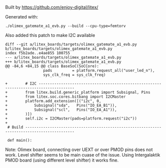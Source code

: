 Built by https://github.com/enjoy-digital/litex/

Generated with:

```
./olimex_gatemate_a1_evb.py --build --cpu-type=femtorv
```

Also added this patch to make I2C available

```
diff --git a/litex_boards/targets/olimex_gatemate_a1_evb.py b/litex_boards/targets/olimex_gatemate_a1_evb.py
index f5b2ade..e4ae855 100755
--- a/litex_boards/targets/olimex_gatemate_a1_evb.py
+++ b/litex_boards/targets/olimex_gatemate_a1_evb.py
@@ -84,6 +84,15 @@ class BaseSoC(SoCCore):
                 pads         = platform.request_all("user_led_n"),
                 sys_clk_freq = sys_clk_freq)
 
+        # I2C --------------------------------------------------------------------------------------
+        from litex.build.generic_platform import Subsignal, Pins
+        from litex.soc.cores.bitbang import I2CMaster
+        platform.add_extension([("i2c", 0,
+            Subsignal("sda",   Pins("IO_EA_B1")),
+            Subsignal("scl",   Pins("IO_EA_A1")),
+        )])
+        self.i2c = I2CMaster(pads=platform.request("i2c"))
+
 # Build --------------------------------------------------------------------------------------------
 
 def main():
```

Note: Olimex board, connecting over UEXT or over PMOD pins does not work.
Level shifter seems to be main cuase of the issue. Using Intergalaktik PMOD board (using different level shifter) it works fine.